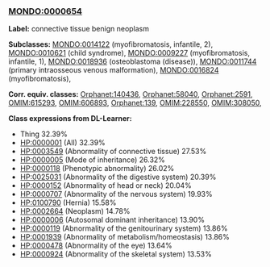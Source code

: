 
### [MONDO:0000654](http://purl.obolibrary.org/obo/MONDO_0000654)
**Label:** connective tissue benign neoplasm

**Subclasses:** [MONDO:0014122](http://purl.obolibrary.org/obo/MONDO_0014122) (myofibromatosis, infantile, 2), [MONDO:0010621](http://purl.obolibrary.org/obo/MONDO_0010621) (child syndrome), [MONDO:0009227](http://purl.obolibrary.org/obo/MONDO_0009227) (myofibromatosis, infantile, 1), [MONDO:0018936](http://purl.obolibrary.org/obo/MONDO_0018936) (osteoblastoma (disease)), [MONDO:0011744](http://purl.obolibrary.org/obo/MONDO_0011744) (primary intraosseous venous malformation), [MONDO:0016824](http://purl.obolibrary.org/obo/MONDO_0016824) (myofibromatosis), 

**Corr. equiv. classes:** [Orphanet:140436](http://www.orpha.net/ORDO/Orphanet_140436), [Orphanet:58040](http://www.orpha.net/ORDO/Orphanet_58040), [Orphanet:2591](http://www.orpha.net/ORDO/Orphanet_2591), [OMIM:615293](http://purl.obolibrary.org/obo/OMIM_615293), [OMIM:606893](http://purl.obolibrary.org/obo/OMIM_606893), [Orphanet:139](http://www.orpha.net/ORDO/Orphanet_139), [OMIM:228550](http://purl.obolibrary.org/obo/OMIM_228550), [OMIM:308050](http://purl.obolibrary.org/obo/OMIM_308050), 

**Class expressions from DL-Learner:**

- Thing 32.39%
- [HP:0000001](http://purl.obolibrary.org/obo/HP_0000001) (All) 32.39%
- [HP:0003549](http://purl.obolibrary.org/obo/HP_0003549) (Abnormality of connective tissue) 27.53%
- [HP:0000005](http://purl.obolibrary.org/obo/HP_0000005) (Mode of inheritance) 26.32%
- [HP:0000118](http://purl.obolibrary.org/obo/HP_0000118) (Phenotypic abnormality) 26.02%
- [HP:0025031](http://purl.obolibrary.org/obo/HP_0025031) (Abnormality of the digestive system) 20.39%
- [HP:0000152](http://purl.obolibrary.org/obo/HP_0000152) (Abnormality of head or neck) 20.04%
- [HP:0000707](http://purl.obolibrary.org/obo/HP_0000707) (Abnormality of the nervous system) 19.93%
- [HP:0100790](http://purl.obolibrary.org/obo/HP_0100790) (Hernia) 15.58%
- [HP:0002664](http://purl.obolibrary.org/obo/HP_0002664) (Neoplasm) 14.78%
- [HP:0000006](http://purl.obolibrary.org/obo/HP_0000006) (Autosomal dominant inheritance) 13.90%
- [HP:0000119](http://purl.obolibrary.org/obo/HP_0000119) (Abnormality of the genitourinary system) 13.86%
- [HP:0001939](http://purl.obolibrary.org/obo/HP_0001939) (Abnormality of metabolism/homeostasis) 13.86%
- [HP:0000478](http://purl.obolibrary.org/obo/HP_0000478) (Abnormality of the eye) 13.64%
- [HP:0000924](http://purl.obolibrary.org/obo/HP_0000924) (Abnormality of the skeletal system) 13.53%


